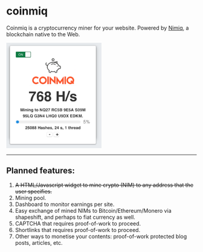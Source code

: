 # coinmiq

Coinmiq is a cryptocurrency miner for your website. Powered by [Nimiq](http://www.nimiq.com), a blockchain native to the Web.

<img src="images.png" alt="alt text" width="50%">
<hr/>

Planned features:
-----------------

1. ~~A HTML/Javascript widget to mine crypto (NIM) to any address that the user specifies.~~
2. Mining pool.
3. Dashboard to monitor earnings per site.
4. Easy exchange of mined NIMs to Bitcoin/Ethereum/Monero via shapeshift, and perhaps to fiat currency as well.
5. CAPTCHA that requires proof-of-work to proceed.
6. Shortlinks that requires proof-of-work to proceed.
7. Other ways to monetise your contents: proof-of-work protected blog posts, articles, etc.